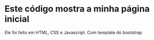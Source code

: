 # Este código mostra a minha página inicial

Ele foi feito em HTML, CSS e Javascript. Com template do bootstrap
